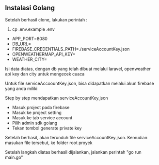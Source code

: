 ## Instalasi Golang

Setelah berhasil clone, lakukan perintah :

1. cp .env.example .env

- APP_PORT=8080
- DB_URL=
- FIREBASE_CREDENTIALS_PATH=./serviceAccountKey.json
- OPENWEATHERMAP_API_KEY=
- WEATHER_CITY=

Isi data diatas, dengan db yang telah dibuat melalui laravel, openweather api key dan city untuk mengecek cuaca

Untuk file serviceAccoountKey.json, bisa didapatkan melalui akun firebase yang anda miliki

Step by step mendapatkan serviceAccountKey.json

- Masuk project pada firebase
- Masuk ke project setting
- Masuk ke tab service account
- Pilih admin sdk golang
- Tekan tombol generate private key

Setelah berhasil, akan terunduh file serviceAccountKey.json. Kemudian masukan file tersebut, ke folder root proyek

Setelah langkah diatas berhasil dijalankan, jalankan perintah "go run main.go"

